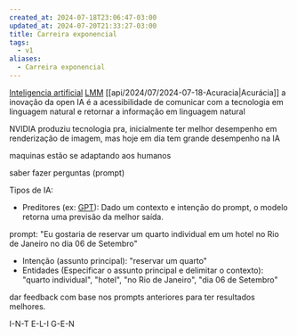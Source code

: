 ```yaml
---
created_at: 2024-07-18T23:06:47-03:00
updated_at: 2024-07-20T21:33:27-03:00
title: Carreira exponencial
tags:
  - v1
aliases:
  - Carreira exponencial
---
```


[Inteligencia artificial](_insight/2024/07/2024-07-19-Inteligencia_artificial.md)
[LMM](_insight/2024/07/2024-07-18-LMM.md)
[[api/2024/07/2024-07-18-Acuracia|Acurácia]]
a inovação da open IA é a acessibilidade de comunicar com a tecnologia em linguagem natural e retornar a informação em linguagem natural

NVIDIA produziu tecnologia pra, inicialmente ter melhor desempenho em renderização de imagem, mas hoje em dia tem grande desempenho na IA

maquinas estão se adaptando aos humanos

saber fazer perguntas (prompt)

Tipos de IA:
- Preditores (ex: [GPT](_insight/2024/07/2024-07-18-GPT.md)): Dado um contexto e intenção do prompt, o modelo retorna uma previsão da melhor saída. 

prompt: "Eu gostaria de reservar um quarto individual em um hotel no Rio de Janeiro no dia 06 de Setembro"
- Intenção (assunto principal): "reservar um quarto"
- Entidades (Especificar o assunto principal e delimitar o contexto): "quarto individual", "hotel", "no Rio de Janeiro", "dia 06 de Setembro"

dar feedback com base nos prompts anteriores para ter resultados melhores.

I-N-T
E-L-I
G-E-N